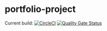 ﻿# portfolio-project
Current build: [![CircleCI](https://circleci.com/gh/wezik/portfolio-project/tree/master.svg?style=svg)](https://circleci.com/gh/wezik/portfolio-project/tree/master) [![Quality Gate Status](https://sonarcloud.io/api/project_badges/measure?project=wezik_portfolio-project&metric=alert_status)](https://sonarcloud.io/summary/new_code?id=wezik_portfolio-project)
